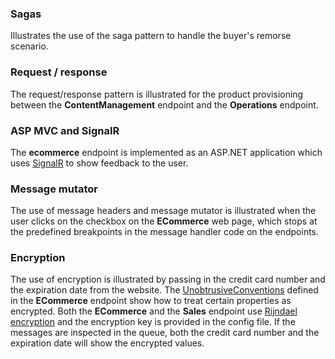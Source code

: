
### Sagas

Illustrates the use of the saga pattern to handle the buyer's remorse scenario.


### Request / response

The request/response pattern is illustrated for the product provisioning between the **ContentManagement** endpoint and the **Operations** endpoint.


### ASP MVC and SignalR

The **ecommerce** endpoint is implemented as an ASP.NET application which uses [SignalR](https://learn.microsoft.com/en-us/aspnet/signalr/overview/getting-started/introduction-to-signalr) to show feedback to the user.


### Message mutator

The use of message headers and message mutator is illustrated when the user clicks on the checkbox on the **ECommerce** web page, which stops at the predefined breakpoints in the message handler code on the endpoints.


### Encryption

The use of encryption is illustrated by passing in the credit card number and the expiration date from the website. The [UnobtrusiveConventions](/nservicebus/messaging/conventions) defined in the **ECommerce** endpoint show how to treat certain properties as encrypted. Both the **ECommerce** and the **Sales** endpoint use [Rijndael encryption](/nservicebus/security/property-encryption) and the encryption key is provided in the config file. If the messages are inspected in the queue, both the credit card number and the expiration date will show the encrypted values.
